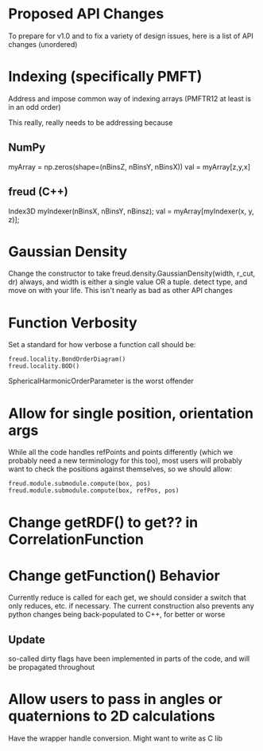 # Proposed API Changes

To prepare for v1.0 and to fix a variety of design issues, here is a list of API changes (unordered)

# Indexing (specifically PMFT)

Address and impose common way of indexing arrays (PMFTR12 at least is in an odd order)

This really, really needs to be addressing because

## NumPy

myArray = np.zeros(shape=(nBinsZ, nBinsY, nBinsX))
val = myArray[z,y,x]

## freud (C++)

Index3D myIndexer(nBinsX, nBinsY, nBinsz);
<T> val = myArray[myIndexer(x, y, z)];


# Gaussian Density

Change the constructor to take freud.density.GaussianDensity(width, r_cut, dr) always, and width is either a single
value OR a tuple. detect type, and move on with your life. This isn't nearly as bad as other API changes

# Function Verbosity

Set a standard for how verbose a function call should be:

    freud.locality.BondOrderDiagram()
    freud.locality.BOD()

SphericalHarmonicOrderParameter is the worst offender

# Allow for single position, orientation args

While all the code handles refPoints and points differently (which we probably need a new terminology for this too),
most users will probably want to check the positions against themselves, so we should allow:

    freud.module.submodule.compute(box, pos)
    freud.module.submodule.compute(box, refPos, pos)

# Change getRDF() to get?? in CorrelationFunction

# Change getFunction() Behavior

Currently reduce is called for each get, we should consider a switch that only reduces, etc. if necessary. The current
construction also prevents any python changes being back-populated to C++, for better or worse

## Update

so-called dirty flags have been implemented in parts of the code, and will be propagated throughout

# Allow users to pass in angles or quaternions to 2D calculations

Have the wrapper handle conversion. Might want to write as C lib
